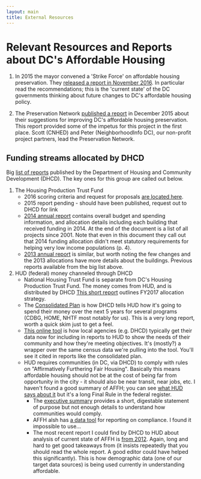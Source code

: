 ```yaml
---
layout: main
title: External Resources
---
```


# Relevant Resources and Reports about DC's Affordable Housing

1. In 2015 the mayor convened a 'Strike Force' on affordable housing preservation. They [released a report in November 2016](https://dhcd.dc.gov/publication/housing-preservation-strike-force-final-report). In particular read the recommendations; this is the 'current state' of the DC governments thinking about future changes to DC's affordable housing policy. 

2. The Preservation Network [published a report](http://www.neighborhoodinfodc.org/dcpreservationcatalog/Preservation%20Strategy%20Dec2014.pdf) in December 2015 about their suggestions for improving DC's affordable housing preservation. This report provided some of the impetus for this project in the first place. Scott (CNHED) and Peter (NeighborhoodInfo DC), our non-profit project partners, lead the Preservation Network. 

## Funding streams allocated by DHCD
Big [list of reports](http://dhcd.dc.gov/page/dhcd-reports) published by the Department of Housing and Community Development (DHCD). The key ones for this group are called out below.

1. The Housing Production Trust Fund
    * 2016 scoring criteria and request for proposals [are located here](https://octo.quickbase.com/db/bjc34b76f?a=showpage&pageid=37). 
    * 2015 report pending - should have been published, request out to DHCD for link
    * [2014 annual report](http://dhcd.dc.gov/sites/default/files/dc/sites/dhcd/publication/attachments/14%20HPTF%20Annual%20and%20Affordable%20Housing%20Report%20Final%2011-30.pdf) contains overall budget and spending information, and allocation details including each building that received funding in 2014. At the end of the document is a list of all projects since 2001. Note that even in this document they call out that 2014 funding allocation didn't meet statutory requirements for helping very low income populations (p. 4). 
    * [2013 annual report](http://dhcd.dc.gov/sites/default/files/dc/sites/dhcd/publication/attachments/13%20HPTF%20Annual%20Final%203-16%20revised%204-12.pdf) is similar, but worth noting the few changes and the 2013 allocations have more details about the buildings. Previous reports available from the big list above. 
2. HUD (federal) money channeled through DHCD
    * National Housing Trust Fund is separate from DC's Housing Production Trust Fund. The money comes from HUD, and is distributed by DHCD [This short report](http://dhcd.dc.gov/sites/default/files/dc/sites/dhcd/publication/attachments/FY17%20National%20Housing%20Trust%20Fund%20Allocation%20Plan.pdf) outlines FY2017 allocation strategy. 
    * The [Consolidated Plan](http://dhcd.dc.gov/sites/default/files/dc/sites/dhcd/publication/attachments/FY16%20-%20FY20%20Consolidated%20Plan%20for%20the%20District%20of%20Columbia.pdf) is how DHCD tells HUD how it's going to spend their money over the next 5 years for several programs (CDBG, HOME, NHTF most notably for us). This is a very long report, worth a quick skim just to get a feel. 
    * [This online tool](https://egis.hud.gov/cpdmaps/) is how local agencies (e.g. DHCD) typically get their data now for including in reports to HUD to show the needs of their community and how they're meeting objectives. It's (mostly?) a wrapper over the same census data we're pulling into the tool. You'll see it cited in reports like the consolidated plan. 
    * HUD requires communities (in DC, via DHCD) to comply with rules on "Affirmatively Furthering Fair Housing". Basically this means affordable housing should not be at the cost of being far from opportunity in the city - it should also be near transit, near jobs, etc. I haven't found a good summary of AFFH; you can see [what HUD says about it](https://www.huduser.gov/portal/affht_pt.html) but it's a long Final Rule in the federal register. 
        * The [executive summary](https://www.huduser.gov/portal/sites/default/files/pdf/AFFH_Final_Rule_Executive_Summary.pdf) provides a short, digestable statement of purpose but not enough details to understand how communities would comply. 
        * AFFH alsh has [a data tool](https://egis.hud.gov/affht/) for reporting on compliance. I found it impossible to use... 
        * The most recent report I could find by DHCD to HUD about analysis of current state of AFFH is [from 2012](https://dhcd.dc.gov/sites/default/files/dc/sites/dhcd/publication/attachments/DC_AI_2012_-_FINAL.pdf). Again, long and hard to get good takeaways from (it insists repeatedly that you should read the whole report. A good editor could have helped this significantly). This is how demographic data (one of our target data sources) is being used currently in understanding affordable. 
